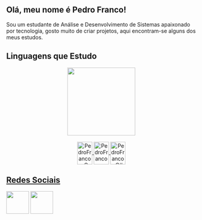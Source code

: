 ## Olá, meu nome é Pedro Franco!
<p> Sou um estudante de Análise e Desenvolvimento de Sistemas apaixonado por tecnologia, gosto muito de criar projetos,
    aqui encontram-se alguns dos meus estudos. </p>


<h2> Linguagens que Estudo </h2>
<div align="center">
    <a href="https://github.com/Pedro-1302">
        <img height="180em"
            src="https://github-readme-stats.vercel.app/api/top-langs/?username=Pedro-1302&layout=compact&langs_count=7&theme=dark" />
        <div style="display: inline_block"><br>
            <img align="center" alt="PedroFranco-C" height="60" width="40"
                src="https://cdn.jsdelivr.net/gh/devicons/devicon/icons/c/c-original.svg">
            <img align="center" alt="PedroFranco-Kotlin" height="60" width="40"
                src="https://cdn.jsdelivr.net/gh/devicons/devicon/icons/kotlin/kotlin-original.svg">
            <img align="center" alt="PedroFranco-C#" height="60" width="40"
                src="https://cdn.jsdelivr.net/gh/devicons/devicon/icons/csharp/csharp-original.svg">
        </div>
</div>

<h2> Redes Sociais </h2>
<div>
    <a href="https://www.instagram.com/francop13g/" target="_blank"><img height="60" width="60"
            src="https://cdn.icon-icons.com/icons2/1211/PNG/512/1491580635-yumminkysocialmedia26_83102.png"
            target="_blank"></a>
    <a href="https://www.linkedin.com/in/pedrofranco13/" target="_blank"><img height="60" width="60"
            src="https://cdn.icon-icons.com/icons2/805/PNG/512/linkedin_icon-icons.com_65929.png" target="_blank"></a>
</div>
